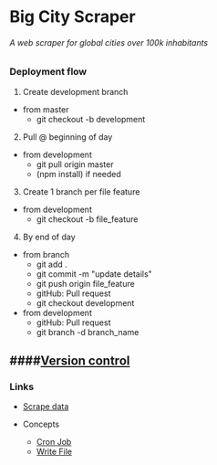 # Big City Scraper
###### A web scraper for global cities over 100k inhabitants

### Deployment flow

1. Create development branch
  - from master
    - git checkout -b development
2. Pull @ beginning of day
  - from development
    - git pull origin master
    - (npm install) if needed
3. Create 1 branch per file feature
  - from development
    - git checkout -b file_feature
4. By end of day
  - from branch
    - git add .
    - git commit -m "update details"
    - git push origin file_feature
    - gitHub: Pull request
    - git checkout development
  - from development
    - gitHub: Pull request
    - git branch -d branch_name

####[Version control](http://stackoverflow.com/questions/1125968/how-to-force-git-pull-to-overwrite-local-files)
---

### Links

- [Scrape data](https://en.wikipedia.org/wiki/List_of_towns_and_cities_with_100,000_or_more_inhabitants/cityname:_A)

- Concepts
  - [Cron Job](https://github.com/kelektiv/node-cron)
  - [Write File](https://www.npmjs.com/package/jsonfile)
